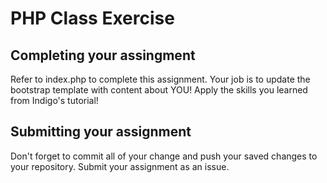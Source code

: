 # PHP Class Exercise

## Completing your assingment
Refer to index.php to complete this assignment. Your job is to update the bootstrap template with content about YOU! Apply the skills you learned from Indigo's tutorial!

## Submitting your assignment
Don't forget to commit all of your change and push your saved changes to your repository. Submit your assignment as an issue.
